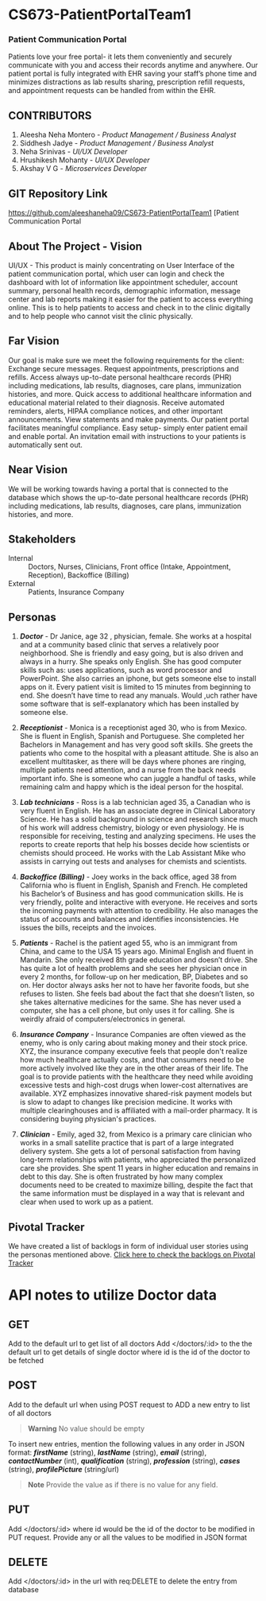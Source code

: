 # CS673-PatientPortalTeam1

### Patient Communication Portal

Patients love your free portal- it lets them conveniently and securely communicate with you and access their records anytime and anywhere. Our patient portal is fully integrated with EHR saving your staff’s phone time and minimizes distractions as lab results sharing, prescription refill requests, and appointment requests can be handled from within the EHR.

## CONTRIBUTORS

1. Aleesha Neha Montero - _Product Management / Business Analyst_
2. Siddhesh Jadye - _Product Management / Business Analyst_
3. Neha Srinivas - _UI/UX Developer_
4. Hrushikesh Mohanty - _UI/UX Developer_
5. Akshay V G - _Microservices Developer_

## GIT Repository Link

https://github.com/aleeshaneha09/CS673-PatientPortalTeam1 [Patient Communication Portal

## About The Project - Vision

UI/UX - This product is mainly concentrating on User Interface of the patient communication portal, which user can login and check the dashboard with lot of information like appointment scheduler, account summary, personal health records, demographic information, message center and lab reports making it easier for the patient to access everything online. This is to help patients to access and check in to the clinic digitally and to help people who cannot visit the clinic physically.

## Far Vision

Our goal is make sure we meet the following requirements for the client: Exchange secure messages. Request appointments, prescriptions and refills. Access always up-to-date personal healthcare records (PHR) including medications, lab results, diagnoses, care plans, immunization histories, and more. Quick access to additional healthcare information and educational material related to their diagnosis. Receive automated reminders, alerts, HIPAA compliance notices, and other important announcements. View statements and make payments. Our patient portal facilitates meaningful compliance. Easy setup- simply enter patient email and enable portal. An invitation email with instructions to your patients is automatically sent out.

## Near Vision

We will be working towards having a portal that is connected to the database which shows the up-to-date personal healthcare records (PHR) including medications, lab results, diagnoses, care plans, immunization histories, and more.

## Stakeholders

<dl>
<dt>Internal</dt>
<dd>Doctors, Nurses, Clinicians, Front office (Intake, Appointment, Reception), Backoffice (Billing)<dd>
<dt>External</dt>
<dd>Patients, Insurance Company<dd>
</dl>

## Personas

1. **_Doctor_** - Dr Janice, age 32 , physician, female. She works at a hospital and at a community based clinic that serves a relatively poor neighborhood. She is friendly and easy going, but is also driven and always in a hurry. She speaks only English. She has good computer skills such as: uses applications, such as word processor and PowerPoint. She also carries an iphone, but gets someone else to install apps on it. Every patient visit is limited to 15 minutes from beginning to end. She doesn’t have time to read any manuals. Would ,uch rather have some software that is self-explanatory which has been installed by someone else.

1. **_Receptionist_** - Monica is a receptionist aged 30, who is from Mexico. She is fluent in English, Spanish and Portuguese. She completed her Bachelors in Management and has very good soft skills. She greets the patients who come to the hospital with a pleasant attitude. She is also an excellent multitasker, as there will be days where phones are ringing, multiple patients need attention, and a nurse from the back needs important info. She is someone who can juggle a handful of tasks, while remaining calm and happy which is the ideal person for the hospital.

1. **_Lab technicians_** - Ross is a lab technician aged 35, a Canadian who is very fluent in English. He has an associate degree in Clinical Laboratory Science. He has a solid background in science and research since much of his work will address chemistry, biology or even physiology. He is responsible for receiving, testing and analyzing specimens. He uses the reports to create reports that help his bosses decide how scientists or chemists should proceed. He works with the Lab Assistant Mike who assists in carrying out tests and analyses for chemists and scientists.

1. **_Backoffice (Billing)_** - Joey works in the back office, aged 38 from California who is fluent in English, Spanish and French. He completed his Bachelor’s of Business and has good communication skills. He is very friendly, polite and interactive with everyone. He receives and sorts the incoming payments with attention to credibility. He also manages the status of accounts and balances and identifies inconsistencies. He issues the bills, receipts and the invoices.

1. **_Patients_** - Rachel is the patient aged 55, who is an immigrant from China, and came to the USA 15 years ago. Minimal English and fluent in Mandarin. She only received 8th grade education and doesn’t drive. She has quite a lot of health problems and she sees her physician once in every 2 months, for follow-up on her medication, BP, Diabetes and so on. Her doctor always asks her not to have her favorite foods, but she refuses to listen. She feels bad about the fact that she doesn’t listen, so she takes alternative medicines for the same. She has never used a computer, she has a cell phone, but only uses it for calling. She is weirdly afraid of computers/electronics in general.

1. **_Insurance Company_** - Insurance Companies are often viewed as the enemy, who is only caring about making money and their stock price. XYZ, the insurance company executive feels that people don't realize how much healthcare actually costs, and that consumers need to be more actively involved like they are in the other areas of their life. The goal is to provide patients with the healthcare they need while avoiding excessive tests and high-cost drugs when lower-cost alternatives are available. XYZ emphasizes innovative shared-risk payment models but is slow to adapt to changes like precision medicine. It works with multiple clearinghouses and is affiliated with a mail-order pharmacy. It is considering buying physician's practices.

1. **_Clinician_** - Emily, aged 32, from Mexico is a primary care clinician who works in a small satellite practice that is part of a large integrated delivery system. She gets a lot of personal satisfaction from having long-term relationships with patients, who appreciated the personalized care she provides. She spent 11 years in higher education and remains in debt to this day. She is often frustrated by how many complex documents need to be created to maximize billing, despite the fact that the same information must be displayed in a way that is relevant and clear when used to work up as a patient.

## Pivotal Tracker

We have created a list of backlogs in form of individual user stories using the personas mentioned above.
[Click here to check the backlogs on Pivotal Tracker](https://www.pivotaltracker.com/projects/2605558)

# API notes to utilize Doctor data

## GET

Add </doctors> to the default url to get list of all doctors
Add </doctors/:id> to the the default url to get details of single doctor where id is the id of the doctor to be fetched 

## POST

Add </doctors> to the default url when using POST request to ADD a new entry to list of all doctors

>**Warning** No value should be empty

To insert new entries, mention the following values in any order in JSON format:
**_firstName_** (string), **_lastName_** (string), **_email_** (string), **_contactNumber_** (int), **_qualification_** (string), **_profession_** (string), **_cases_** (string), **_profilePicture_** (string/url)

>**Note** Provide the value as <null> if there is no value for any field.

## PUT

Add </doctors/:id> where id would be the id of the doctor to be modified in PUT request. Provide any or all the values to be modified in JSON format

## DELETE
Add </doctors/:id> in the url with req:DELETE to delete the entry from database
